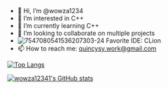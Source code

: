 - 👋 Hi, I’m @wowza1234
- 👀 I’m interested in C++
- 🌱 I’m currently learning C++
- 💞️ I’m looking to collaborate on multiple projects
- ![7547080541536207303-24](https://user-images.githubusercontent.com/82714219/115122491-22032e80-9f86-11eb-8c40-67d247574afc.png) Favorite IDE: CLion
- 📫 How to reach me: quincysy.work@gmail.com

[![Top Langs](https://github-readme-stats.vercel.app/api/top-langs/?username=wowza12341)](https://github.com/wowza12341)

[![wowza12341's GitHub stats](https://github-readme-stats.vercel.app/api?username=wowza12341)](https://github.com/wowza12341)

<!---
wowza1234/wowza1234 is a ✨ special ✨ repository because its `README.md` (this file) appears on your GitHub profile.
You can click the Preview link to take a look at your changes.
--->
